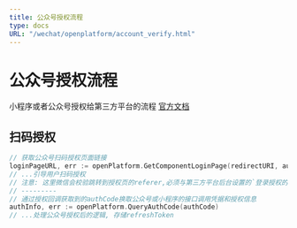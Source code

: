 ```yaml
---
title: 公众号授权流程
type: docs
URL: "/wechat/openplatform/account_verify.html"
---
```

# 公众号授权流程
小程序或者公众号授权给第三方平台的流程
[官方文档](https://developers.weixin.qq.com/doc/oplatform/Third-party_Platforms/Authorization_Process_Technical_Description.html)

## 扫码授权
```go
// 获取公众号扫码授权页面链接
loginPageURL, err := openPlatform.GetComponentLoginPage(redirectURI, authType, "")
// ...引导用户扫码授权
// 注意: 这里微信会校验跳转到授权页的referer,必须与第三方平台后台设置的`登录授权的发起页域名`一致
// ---------
// 通过授权回调获取到的authCode换取公众号或小程序的接口调用凭据和授权信息
authInfo, err := openPlatform.QueryAuthCode(authCode)
// ...处理公众号授权后的逻辑, 存储refreshToken
```